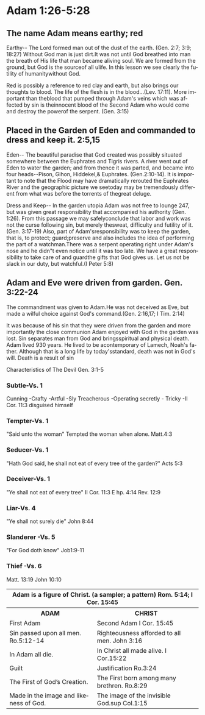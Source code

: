 <h1><span lang='en'>Adam 1:26-5:28 </span></h1>
<h2><span lang='en'>The name Adam means earthy; red </span></h2>
<p><span lang='en'>Earthy-- The Lord formed man out of the dust of the earth. (Gen. 2:7; 3:9; 18:27) Without God man is just dirt.It was not until God breathed into man the breath of His life that man became aliving soul. We are formed from the ground&#44; but God is the sourceof all ulife. In this lesson we see clearly the futility of humanitywithout God. </span></p>
<p><span lang='en'>Red is possibly a reference to red clay and earth&#44; but also brings our thoughts to blood. The life of the flesh is in the blood&hellip;(Lev. 17:11). More important than theblood that pumped through Adam&apos;s veins which was affected by sin is theinnocent blood of the Second Adam who would come and destroy the powerof the serpent. (Gen. 3:15) </span></p>
<h2><span lang='en'>Placed in the Garden of Eden and commanded to dress and keep it. 2:5&#44;15 </span></h2>
<p><span lang='en'>Eden-- The beautiful paradise that God created was possibly situated somewhere between the Euphrates and Tigris rivers. A river went out of Eden to water the garden; and from thence it was parted&#44; and became into four heads--Pison&#44; Gihon&#44; Hiddekel&#44;&amp; Euphrates. (Gen.2:10-14). It is important to note that the Flood may have dramatically rerouted the Euphrates River and the geographic picture we seetoday may be tremendously different from what was before the torrents of thegreat deluge. </span></p>
<p><span lang='en'>Dress and Keep-- In the garden utopia Adam was not free to lounge 247&#44; but was given great responsibility that accompanied his authority (Gen. 1:26). From this passage we may safelyconclude that labor and work was not the curse following sin&#44; but merely thesweat&#44; difficulty and futility of it. (Gen. 3:17-19) Also&#44; part of Adam&apos;sresponsibility was to keep the garden&#44; that is&#44; to protect; guard;preserve and also includes the idea of performing the part of a watchman.There was a serpent operating right under Adam&apos;s nose and he didn&quot;t even notice until it was too late. We have a great responsibility to take care of and guardthe gifts that God gives us. Let us not be slack in our duty&#44; but watchful.(I Peter 5:8) </span></p>
<h2><span lang='en'>Adam and Eve were driven from garden. Gen. 3:22-24 </span></h2>
<p><span lang='en'>The commandment was given to Adam.He was not deceived as Eve&#44; but made a wilful choice against God&apos;s command.(Gen. 2:16&#44;17; I Tim. 2:14) </span></p>
<p><span lang='en'>It was because of his sin that they were driven from the garden and more importantly the close communion Adam enjoyed with God in the garden was lost. Sin separates man from God and bringsspiritual and physical death. Adam lived 930 years. He lived to be acontemporary of Lamech&#44; Noah&apos;s father. Although that is a long life by today&apos;sstandard&#44; death was not in God&apos;s will. Death is a result of sin </span></p>
<p><span lang='en'>Characteristics of The Devil Gen. 3:1-5 </span></p>
<h3><span lang='en'>Subtle-Vs. 1 </span></h3>
<p><span lang='en'>Cunning -Crafty -Artful -Sly Treacherous -Operating secretly - Tricky -II Cor. 11:3 disguised himself </span></p>
<h3><span lang='en'>Tempter-Vs. 1 </span></h3>
<p><span lang='en'>&quot;Said unto the woman&quot; Tempted the woman when alone. Matt.4:3 </span></p>
<h3><span lang='en'>Seducer-Vs. 1 </span></h3>
<p><span lang='en'>&quot;Hath God said&#44; he shall not eat of every tree of the garden?&quot; Acts 5:3 </span></p>
<h3><span lang='en'>Deceiver-Vs. 1 </span></h3>
<p><span lang='en'>&quot;Ye shall not eat of every tree&quot; II Cor. 11:3 E hp. 4:14 Rev. 12:9 </span></p>
<h3><span lang='en'>Liar-Vs. 4 </span></h3>
<p><span lang='en'>&quot;Ye shall not surely die&quot; John 8:44 </span></p>
<h3><span lang='en'>Slanderer -Vs. 5 </span></h3>
<p><span lang='en'>&quot;For God doth know&quot; Job1:9-11 </span></p>
<h3><span lang='en'>Thief -Vs. 6 </span></h3>
<p><span lang='en'>Matt. 13:19 John 10:10 </span></p>
<table>
	<tr>
<th colspan='2'><span lang='en'>Adam is a figure of Christ. (a sampler; a pattern) Rom. 5:14; I Cor. 15:45 </span></th>
	</tr>
	<tr>
<th><span lang='en'>ADAM </span></th>
<th><span lang='en'>CHRIST </span></th></tr><tr>
<td><span lang='en'>First Adam </span></td>
<td><span lang='en'>Second Adam I Cor. 15:45 </span></td></tr><tr>
<td><span lang='en'>Sin passed upon all men. Ro.5:12-14 </span></td>
<td><span lang='en'>Righteousness afforded to all men. John 3:16 </span></td></tr><tr>
<td><span lang='en'>In Adam all die. </span></td>
<td><span lang='en'>In Christ all made alive. I Cor.15:22 </span></td></tr><tr>
<td><span lang='en'>Guilt </span></td>
<td><span lang='en'>Justification Ro.3:24 </span></td></tr><tr>
<td><span lang='en'>The First of God&rsquo;s Creation. </span></td>
<td><span lang='en'>The First born among many brethren. Ro.8:29 </span></td></tr><tr>
<td><span lang='en'>Made in the image and likeness of God. </span></td>
<td><span lang='en'>The image of the invisible God.sup Col.1:15 </span></td>
</table>

